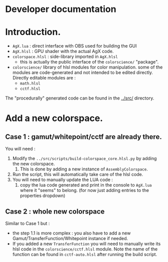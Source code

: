 # Developer documentation

# Introduction.

- `AgX.lua` : direct interface with OBS used for building the GUI
- `AgX.hlsl` : GPU shader with the actual AgX code.
- `colorspace.hlsl` : side-library imported in `AgX.hlsl`
  - this is actually the public interface of the `colorscience/` "package".
- `colorscience/` library of hlsl modules for color manipulation. some of the modules
are code-generated and not intended to be edited directly. Directly editable modules are :
  - `math.hlsl`
  - `cctf.hlsl`

The "procedurally" generated code can be found in the [../src/](../src) directory.

# Add a new colorspace.

## Case 1 : gamut/whitepoint/cctf are already there.

You will need :

1. Modify the `../src/scripts/build-colorspace_core.hlsl.py` by adding the new colorspace.
   1. This is done by adding a new instance of `AssemblyColorspace`.
2. Run the script, this will automatically take care of the hlsl code.
3. You will need to manually update the LUA code :
   1. copy the lua code generated and print in the console to `AgX.lua` where it "seems" to belong. 
   (for now just adding entries to the properties dropdown)

## Case 2 : whole new colorspace

Similar to Case 1 but :

- the step 1.1 is more complex : you also have to add a new Gamut/TransferFunction/Whitepoint
instance if needed.
- If you added a new `TransferFunction` you will need to manually write its 
hlsl code in the `colorscience/cctf.hlsl` module. Note the name of the function
can be found in `cctf-auto.hlsl` after running the build script.
